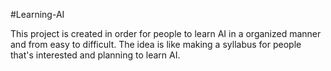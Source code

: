 #Learning-AI

This project is created in order for people to learn AI in a organized manner and from easy to difficult.
The idea is like making a syllabus for people that's interested and planning to learn AI.
